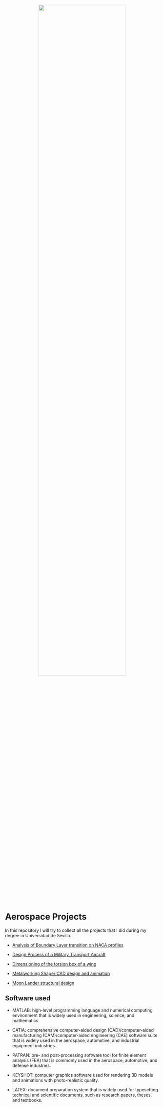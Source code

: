 <p align="center">
<img src="https://user-images.githubusercontent.com/121881874/230338407-c2bfdbee-906b-4f76-916a-8f87ddb7f18b.png" width="75%"/>
</p>

# Aerospace Projects

In this repository I will try to collect all the projects that I did during my degree in Universidad de Sevilla.

- [Analysis of Boundary Layer transition on NACA profiles](https://github.com/jesus-jpeg/AerospaceProjects/tree/main/Analysis%20of%20Boundary%20Layer%20transition%20on%20NACA%20profiles)

- [Design Process of a Military Transport Aircraft](https://github.com/jesus-jpeg/AerospaceProjects/tree/main/Design%20Process%20of%20a%20Military%20Transport%20Aircraft)

- [Dimensioning of the torsion box of a wing](https://github.com/jesus-jpeg/AerospaceProjects/tree/main/Dimensioning%20of%20the%20torsion%20box%20of%20a%20wing)

- [Metalworking Shaper CAD design and animation](https://github.com/jesus-jpeg/AerospaceProjects/tree/main/Metalworking%20Shaper%20CAD%20design%20and%20animation)

- [Moon Lander structural design](https://github.com/jesus-jpeg/AerospaceProjects/tree/main/Moon%20Lander%20structural%20design)


## Software used

- MATLAB: high-level programming language and numerical computing environment that is widely used in engineering, science, and mathematics.

- CATIA: comprehensive computer-aided design (CAD)/computer-aided manufacturing (CAM)/computer-aided engineering (CAE) software suite that is widely used in the aerospace, automotive, and industrial equipment industries.

- PATRAN: pre- and post-processing software tool for finite element analysis (FEA) that is commonly used in the aerospace, automotive, and defense industries.

- KEYSHOT: computer graphics software used for rendering 3D models and animations with photo-realistic quality.

- LATEX: document preparation system that is widely used for typesetting technical and scientific documents, such as research papers, theses, and textbooks.

